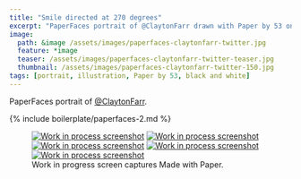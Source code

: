 ```yaml
---
title: "Smile directed at 270 degrees"
excerpt: "PaperFaces portrait of @ClaytonFarr drawn with Paper by 53 on an iPad."
image: 
  path: &image /assets/images/paperfaces-claytonfarr-twitter.jpg 
  feature: *image
  teaser: /assets/images/paperfaces-claytonfarr-twitter-teaser.jpg
  thumbnail: /assets/images/paperfaces-claytonfarr-twitter-150.jpg
tags: [portrait, illustration, Paper by 53, black and white]
---
```


PaperFaces portrait of [@ClaytonFarr](http://twitter.com/claytonfarr).

{% include boilerplate/paperfaces-2.md %}

<figure class="third">
  <a href="/assets/images/paperfaces-claytonfarr-process-1-lg.jpg"><img src="/assets/images/paperfaces-claytonfarr-process-1-600.jpg" alt="Work in process screenshot"></a>
  <a href="/assets/images/paperfaces-claytonfarr-process-2-lg.jpg"><img src="/assets/images/paperfaces-claytonfarr-process-2-600.jpg" alt="Work in process screenshot"></a>
  <a href="/assets/images/paperfaces-claytonfarr-process-3-lg.jpg"><img src="/assets/images/paperfaces-claytonfarr-process-3-600.jpg" alt="Work in process screenshot"></a>
  <a href="/assets/images/paperfaces-claytonfarr-process-4-lg.jpg"><img src="/assets/images/paperfaces-claytonfarr-process-4-600.jpg" alt="Work in process screenshot"></a>
  <a href="/assets/images/paperfaces-claytonfarr-process-5-lg.jpg"><img src="/assets/images/paperfaces-claytonfarr-process-5-600.jpg" alt="Work in process screenshot"></a>
  <figcaption>Work in progress screen captures Made with Paper.</figcaption>
</figure>
